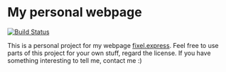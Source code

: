 # My personal webpage

[![Build Status](https://travis-ci.org/0ortmann/fixel.express.svg?branch=master)](https://travis-ci.org/0ortmann/fixel.express)

This is a personal project for my webpage [fixel.express](https://fixel.express). Feel free to use parts of this project for your own stuff, regard the license. If you have something interesting to tell me, contact me :)

